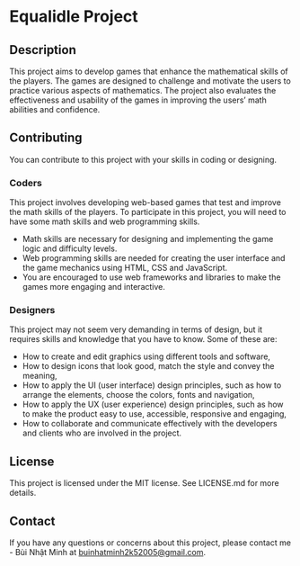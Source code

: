 # Equalidle Project

## Description

This project aims to develop games that enhance the mathematical skills of the players. The games are designed to challenge and motivate the users to practice various aspects of mathematics. The project also evaluates the effectiveness and usability of the games in improving the users’ math abilities and confidence.

## Contributing

You can contribute to this project with your skills in coding or designing.

### Coders

This project involves developing web-based games that test and improve the math skills of the players. To participate in this project, you will need to have some math skills and web programming skills.

- Math skills are necessary for designing and implementing the game logic and difficulty levels.
- Web programming skills are needed for creating the user interface and the game mechanics using HTML, CSS and JavaScript.
- You are encouraged to use web frameworks and libraries to make the games more engaging and interactive.

### Designers

This project may not seem very demanding in terms of design, but it requires skills and knowledge that you have to know. Some of these are:

- How to create and edit graphics using different tools and software,
- How to design icons that look good, match the style and convey the meaning,
- How to apply the UI (user interface) design principles, such as how to arrange the elements, choose the colors, fonts and navigation,
- How to apply the UX (user experience) design principles, such as how to make the product easy to use, accessible, responsive and engaging,
- How to collaborate and communicate effectively with the developers and clients who are involved in the project.

## License

This project is licensed under the MIT license. See LICENSE.md for more details.

## Contact

If you have any questions or concerns about this project, please contact me - Bùi Nhật Minh at buinhatminh2k52005@gmail.com.
